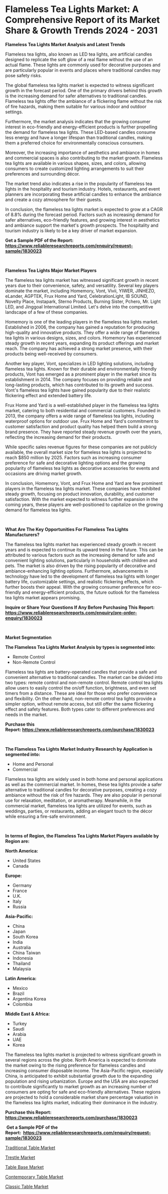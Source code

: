 <p><h1>Flameless Tea Lights Market: A Comprehensive Report of its Market Share & Growth Trends 2024 - 2031</h1></p><p><strong>Flameless Tea Lights Market Analysis and Latest Trends</strong></p>
<p><p>Flameless tea lights, also known as LED tea lights, are artificial candles designed to replicate the soft glow of a real flame without the use of an actual flame. These lights are commonly used for decorative purposes and are particularly popular in events and places where traditional candles may pose safety risks.</p><p>The global flameless tea lights market is expected to witness significant growth in the forecast period. One of the primary drivers behind this growth is the increasing demand for safer alternatives to traditional candles. Flameless tea lights offer the ambiance of a flickering flame without the risk of fire hazards, making them suitable for various indoor and outdoor settings.</p><p>Furthermore, the market analysis indicates that the growing consumer interest in eco-friendly and energy-efficient products is further propelling the demand for flameless tea lights. These LED-based candles consume less energy and have a longer lifespan than traditional candles, making them a preferred choice for environmentally conscious consumers.</p><p>Moreover, the increasing importance of aesthetics and ambiance in homes and commercial spaces is also contributing to the market growth. Flameless tea lights are available in various shapes, sizes, and colors, allowing consumers to create customized lighting arrangements to suit their preferences and surrounding décor.</p><p>The market trend also indicates a rise in the popularity of flameless tea lights in the hospitality and tourism industry. Hotels, restaurants, and event planners are incorporating these artificial candles to enhance the ambiance and create a cozy atmosphere for their guests.</p><p>In conclusion, the flameless tea lights market is expected to grow at a CAGR of 8.8% during the forecast period. Factors such as increasing demand for safer alternatives, eco-friendly features, and growing interest in aesthetics and ambiance support the market's growth prospects. The hospitality and tourism industry is likely to be a key driver of market expansion.</p></p>
<p><strong>Get a Sample PDF of the Report:&nbsp; <a href="https://www.reliableresearchreports.com/enquiry/request-sample/1830023">https://www.reliableresearchreports.com/enquiry/request-sample/1830023</a></strong></p>
<p>&nbsp;</p>
<p><strong>Flameless Tea Lights Major Market Players</strong></p>
<p><p>The flameless tea lights market has witnessed significant growth in recent years due to their convenience, safety, and versatility. Several key players dominate the market, including Homemory, Vont, Vivii, YIWER, JINHEZO, eLander, AGPTEK, Frux Home and Yard, CelebrationLight, IB SOUND, Novelty Place, Instapark, Sterno Products, Burning Sister, Pchero, Mr. Light LED, and Jinggoal International Limited. Let's delve into the competitive landscape of a few of these companies.</p><p>Homemory is one of the leading players in the flameless tea lights market. Established in 2006, the company has gained a reputation for producing high-quality and innovative products. They offer a wide range of flameless tea lights in various designs, sizes, and colors. Homemory has experienced steady growth in recent years, expanding its product offerings and market reach. The company has achieved a strong market presence, with their products being well-received by consumers.</p><p>Another key player, Vont, specializes in LED lighting solutions, including flameless tea lights. Known for their durable and environmentally friendly products, Vont has emerged as a prominent player in the market since its establishment in 2014. The company focuses on providing reliable and long-lasting products, which has contributed to its growth and success. Vont's flameless tea lights have gained popularity due to their realistic flickering effect and extended battery life.</p><p>Frux Home and Yard is a well-established player in the flameless tea lights market, catering to both residential and commercial customers. Founded in 2013, the company offers a wide range of flameless tea lights, including waterproof options for outdoor use. Frux Home and Yard's commitment to customer satisfaction and product quality has helped them build a strong brand presence. They have reported steady revenue growth over the years, reflecting the increasing demand for their products.</p><p>While specific sales revenue figures for these companies are not publicly available, the overall market size for flameless tea lights is projected to reach $850 million by 2025. Factors such as increasing consumer preference for safe and decorative lighting options and the growing popularity of flameless tea lights as decorative accessories for events and occasions are driving market growth.</p><p>In conclusion, Homemory, Vont, and Frux Home and Yard are few prominent players in the flameless tea lights market. These companies have exhibited steady growth, focusing on product innovation, durability, and customer satisfaction. With the market expected to witness further expansion in the coming years, these players are well-positioned to capitalize on the growing demand for flameless tea lights.</p></p>
<p>&nbsp;</p>
<p><strong>What Are The Key Opportunities For Flameless Tea Lights Manufacturers?</strong></p>
<p><p>The flameless tea lights market has experienced steady growth in recent years and is expected to continue its upward trend in the future. This can be attributed to various factors such as the increasing demand for safe and convenient lighting solutions, particularly in households with children and pets. The market is also driven by the rising popularity of decorative and ambiance-enhancing lighting options. Furthermore, advancements in technology have led to the development of flameless tea lights with longer battery life, customizable settings, and realistic flickering effects, which further boosts their appeal. With the growing consumer preference for eco-friendly and energy-efficient products, the future outlook for the flameless tea lights market appears promising.</p></p>
<p><strong>Inquire or Share Your Questions If Any Before Purchasing This Report: <a href="https://www.reliableresearchreports.com/enquiry/pre-order-enquiry/1830023">https://www.reliableresearchreports.com/enquiry/pre-order-enquiry/1830023</a></strong></p>
<p>&nbsp;</p>
<p><strong>Market Segmentation</strong></p>
<p><strong>The Flameless Tea Lights Market Analysis by types is segmented into:</strong></p>
<p><ul><li>Remote Control</li><li>Non-Remote Control</li></ul></p>
<p><p>Flameless tea lights are battery-operated candles that provide a safe and convenient alternative to traditional candles. The market can be divided into two types: remote control and non-remote control. Remote control tea lights allow users to easily control the on/off function, brightness, and even set timers from a distance. These are ideal for those who prefer convenience and flexibility. On the other hand, non-remote control tea lights provide a simpler option, without remote access, but still offer the same flickering effect and safety features. Both types cater to different preferences and needs in the market.</p></p>
<p><strong>Purchase this Report:&nbsp;<a href="https://www.reliableresearchreports.com/purchase/1830023">https://www.reliableresearchreports.com/purchase/1830023</a></strong></p>
<p>&nbsp;</p>
<p><strong>The Flameless Tea Lights Market Industry Research by Application is segmented into:</strong></p>
<p><ul><li>Home and Personal</li><li>Commercial</li></ul></p>
<p><p>Flameless tea lights are widely used in both home and personal applications as well as the commercial market. In homes, these tea lights provide a safer alternative to traditional candles for decorative purposes, creating a cozy ambiance without the risk of fire hazards. They are also popular in personal use for relaxation, meditation, or aromatherapy. Meanwhile, in the commercial market, flameless tea lights are utilized for events, such as weddings, parties, or restaurants, adding an elegant touch to the décor while ensuring a fire-safe environment.</p></p>
<p>&nbsp;</p>
<p><strong>In terms of Region, the Flameless Tea Lights Market Players available by Region are:</strong></p>
<p>
    <p> <strong> North America: </strong>
        <ul>
            <li>United States</li>
            <li>Canada</li>
        </ul>
        </p> 
    <p> <strong> Europe: </strong>
        <ul>
            <li>Germany</li>
            <li>France</li>
            <li>U.K.</li>
            <li>Italy</li>
            <li>Russia</li>
        </ul>
        </p> 
    <p> <strong> Asia-Pacific: </strong>
        <ul>
            <li>China</li>
            <li>Japan</li>
            <li>South Korea</li>
            <li>India</li>
            <li>Australia</li>
            <li>China Taiwan</li>
            <li>Indonesia</li>
            <li>Thailand</li>
            <li>Malaysia</li>
        </ul>
        </p> 
    <p> <strong> Latin America: </strong>
        <ul>
            <li>Mexico</li>
            <li>Brazil</li>
            <li>Argentina Korea</li>
            <li>Colombia</li>
        </ul>
        </p> 
    <p> <strong> Middle East & Africa: </strong>
        <ul>
            <li>Turkey</li>
            <li>Saudi</li>
            <li>Arabia</li>
            <li>UAE</li>
            <li>Korea</li>
        </ul>
    </p>
    </p>
<p><p>The flameless tea lights market is projected to witness significant growth in several regions across the globe. North America is expected to dominate the market owing to the rising preference for flameless candles and increasing consumer disposable income. The Asia-Pacific region, especially China, is anticipated to exhibit substantial growth due to the expanding population and rising urbanization. Europe and the USA are also expected to contribute significantly to market growth as an increasing number of consumers are opting for safe and eco-friendly alternatives. These regions are projected to hold a considerable market share percentage valuation in the flameless tea lights market, indicating their dominance in the industry.</p></p>
<p><strong>Purchase this Report: <a href="https://www.reliableresearchreports.com/purchase/1830023">https://www.reliableresearchreports.com/purchase/1830023</a></strong></p>
<p>&nbsp;<strong>Get a Sample PDF of the Report:&nbsp;&nbsp;<a href="https://www.reliableresearchreports.com/enquiry/request-sample/1830023">https://www.reliableresearchreports.com/enquiry/request-sample/1830023</a></strong></p>
<p><strong></strong></p>
<p><p><a href="https://github.com/FassouRP/Market-Research-Report-List-2/blob/main/traditional-table-market.md">Traditional Table Market</a></p><p><a href="https://github.com/AKSHATREPORTPRIME/Market-Research-Report-List-2/blob/main/trestle-market.md">Trestle Market</a></p><p><a href="https://github.com/lilstefpacute/Market-Research-Report-List-2/blob/main/table-base-market.md">Table Base Market</a></p><p><a href="https://github.com/rexevange/Market-Research-Report-List-2/blob/main/contemporary-table-market.md">Contemporary Table Market</a></p><p><a href="https://github.com/ashepherd82/Market-Research-Report-List-2/blob/main/classic-table-market.md">Classic Table Market</a></p></p>